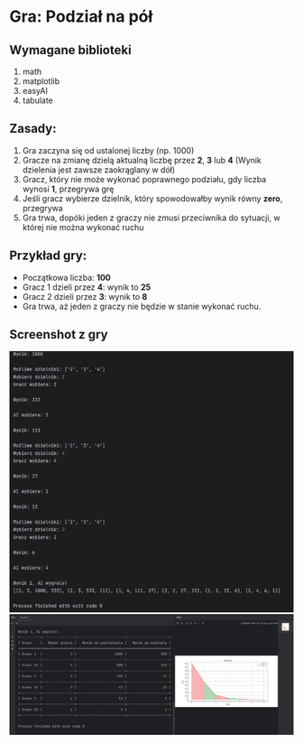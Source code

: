 # Gra: Podział na pół

## Wymagane biblioteki
1. math
2. matplotlib
3. easyAI
4. tabulate

## Zasady:
1. Gra zaczyna się od ustalonej liczby (np. 1000)
2. Gracze na zmianę dzielą aktualną liczbę przez **2**, **3** lub **4** (Wynik dzielenia jest zawsze zaokrąglany w dół)
3. Gracz, który nie może wykonać poprawnego podziału, gdy liczba wynosi **1**, przegrywa grę
4. Jeśli gracz wybierze dzielnik, który spowodowałby wynik równy **zero**, przegrywa
5. Gra trwa, dopóki jeden z graczy nie zmusi przeciwnika do sytuacji, w której nie można wykonać ruchu

## Przykład gry:
- Początkowa liczba: **100**
- Gracz 1 dzieli przez **4**: wynik to **25**
- Gracz 2 dzieli przez **3**: wynik to **8**
- Gra trwa, aż jeden z graczy nie będzie w stanie wykonać ruchu.

## Screenshot z gry
![Screenshot of the game](Screenshots/Gameplay.png)
![Screenshot of the game](Screenshots/Result.png)